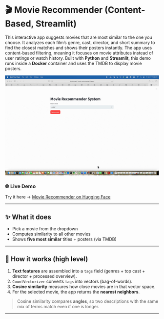 # 🎬 Movie Recommender (Content-Based, Streamlit)

This interactive app suggests movies that are most similar to the one you choose. It analyzes each film’s genre, cast, director, and short summary to find the closest matches and shows their posters instantly.
The app uses content-based filtering, meaning it focuses on movie attributes instead of user ratings or watch history.
Built with **Python** and **Streamlit**, this demo runs inside a **Docker** container and uses the TMDB to display movie posters.

![App Demo](movie-demo.gif)

### 🌐 Live Demo
Try it here → [Movie Recommender on Hugging Face](https://shrutiramani7-movie-recommender.hf.space)

---

## ✨ What it does

- Pick a movie from the dropdown
- Computes similarity to all other movies
- Shows **five most similar** titles + posters (via TMDB)

---

## 🧠 How it works (high level)

1. **Text features** are assembled into a `tags` field (genres + top cast + director + processed overview).
2. `CountVectorizer` converts `tags` into vectors (bag-of-words).
3. **Cosine similarity** measures how close movies are in that vector space.
4. For the selected movie, the app returns the **nearest neighbors**.

> Cosine similarity compares **angles**, so two descriptions with the same mix of terms match even if one is longer.

---

